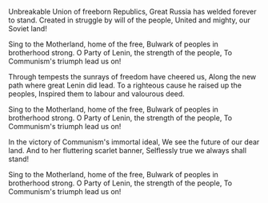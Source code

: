 Unbreakable Union of freeborn Republics,
Great Russia has welded forever to stand.
Created in struggle by will of the people,
United and mighty, our Soviet land!

Sing to the Motherland, home of the free,
Bulwark of peoples in brotherhood strong.
O Party of Lenin, the strength of the people,
To Communism's triumph lead us on!

Through tempests the sunrays of freedom have cheered us,
Along the new path where great Lenin did lead.
To a righteous cause he raised up the peoples,
Inspired them to labour and valourous deed.

Sing to the Motherland, home of the free,
Bulwark of peoples in brotherhood strong.
O Party of Lenin, the strength of the people,
To Communism's triumph lead us on!

In the victory of Communism's immortal ideal,
We see the future of our dear land.
And to her fluttering scarlet banner,
Selflessly true we always shall stand!

Sing to the Motherland, home of the free,
Bulwark of peoples in brotherhood strong.
O Party of Lenin, the strength of the people,
To Communism's triumph lead us on!
